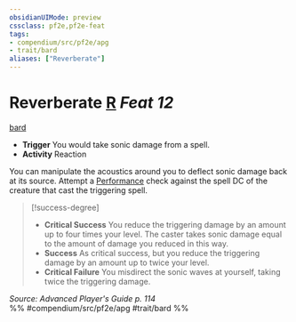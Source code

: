 ```yaml
---
obsidianUIMode: preview
cssclass: pf2e,pf2e-feat
tags:
- compendium/src/pf2e/apg
- trait/bard
aliases: ["Reverberate"]
---
```

# Reverberate  [R](rules/core-rulebook/chapter-9-playing-the-game.md#Actions "Reaction") *Feat 12*  
[bard](rules/traits/bard.md)  

- **Trigger** You would take sonic damage from a spell.
- **Activity** Reaction

You can manipulate the acoustics around you to deflect sonic damage back at its source. Attempt a [Performance](compendium/skills.md#Performance) check against the spell DC of the creature that cast the triggering spell.

> [!success-degree] 
> - **Critical Success** You reduce the triggering damage by an amount up to four times your level. The caster takes sonic damage equal to the amount of damage you reduced in this way.
> - **Success** As critical success, but you reduce the triggering damage by an amount up to twice your level.
> - **Critical Failure** You misdirect the sonic waves at yourself, taking twice the triggering damage.

*Source: Advanced Player's Guide p. 114*  
%% #compendium/src/pf2e/apg #trait/bard %%